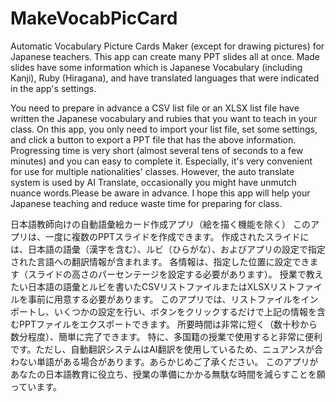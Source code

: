 # MakeVocabPicCard
Automatic Vocabulary Picture Cards Maker (except for drawing pictures) for Japanese teachers. This app can create many PPT slides all at once. Made slides have some information which is Japanese Vocabulary (including Kanji), Ruby (Hiragana), and have translated languages that were indicated in the app's settings. 

You need to prepare in advance a CSV list file or an XLSX list file have written the Japanese vocabulary and rubies that you want to teach in your class.
On this app, you only need to import your list file, set some settings, and click a button to export a PPT file that has the above information.
Progressing time is very short (almost several tens of seconds to a few minutes) and you can easy to complete it.
Especially, it's very convenient for use for multiple nationalities' classes.
However, the auto translate system is used by AI Translate, occasionally you might have unmutch nuance words.Please be aware in advance.
I hope this app will help your Japanese teaching and reduce waste time for preparing for class.


日本語教師向けの自動語彙絵カード作成アプリ（絵を描く機能を除く）
このアプリは、一度に複数のPPTスライドを作成できます。
作成されたスライドには、日本語の語彙（漢字を含む）、ルビ（ひらがな）、およびアプリの設定で指定された言語への翻訳情報が含まれます。
各情報は、指定した位置に設定できます（スライドの高さのパーセンテージを設定する必要があります）。
授業で教えたい日本語の語彙とルビを書いたCSVリストファイルまたはXLSXリストファイルを事前に用意する必要があります。
このアプリでは、リストファイルをインポートし、いくつかの設定を行い、ボタンをクリックするだけで上記の情報を含むPPTファイルをエクスポートできます。
所要時間は非常に短く（数十秒から数分程度）、簡単に完了できます。
特に、多国籍の授業で使用すると非常に便利です。ただし、自動翻訳システムはAI翻訳を使用しているため、ニュアンスが合わない単語がある場合があります。あらかじめご了承ください。
このアプリがあなたの日本語教育に役立ち、授業の準備にかかる無駄な時間を減らすことを願っています。
